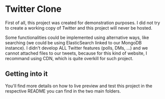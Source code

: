 # Twitter Clone

First of all, this project was created for demonstration purposes. I did not try to create a working copy of Twitter and this project will never be hosted.

Some functionalities could be implemented using alternative ways, like searching (we could be using ElasticSearch linked to our MongoDB instance).
I didn't develop ALL Twitter features (polls, DMs, ...) and we cannot attached files to our tweets, because for this kind of website, I recommand using CDN, which is quite overkill for such project.

## Getting into it
You'll find more details on how to live preview and test this project in the respective README you can find in the two main folders.

